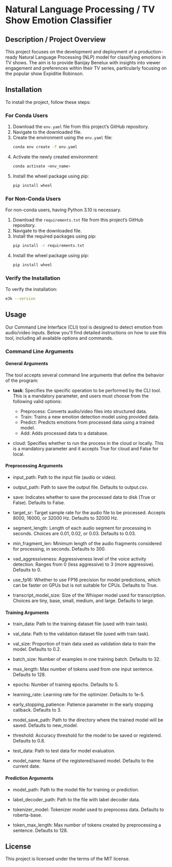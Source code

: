 # Natural Language Processing / TV Show Emotion Classifier

## Description / Project Overview 

This project focuses on the development and deployment of a production-ready Natural Language Processing (NLP) model for classifying emotions in TV shows. The aim is to provide Banijay Benelux with insights into viewer engagement and preferences within their TV series, particularly focusing on the popular show Expiditie Robinson.

## Installation

To install the project, follow these steps:

### For Conda Users

1. Download the `env.yaml` file from this project’s GitHub repository.
2. Navigate to the downloaded file.
3. Create the environment using the `env.yaml` file:
    ```bash
    conda env create -f env.yaml
    ```
4. Activate the newly created environment:
    ```bash
    conda activate <env_name>
    ```
5. Install the wheel package using pip:
    ```bash
    pip install wheel
    ```

### For Non-Conda Users

For non-conda users, having Python 3.10 is necessary.

1. Download the `requirements.txt` file from this project’s GitHub repository.
2. Navigate to the downloaded file.
3. Install the required packages using pip:
    ```bash
    pip install -r requirements.txt
    ```
4. Install the wheel package using pip:
    ```bash
    pip install wheel
    ```


### Verify the Installation

To verify the installation:
```bash
e3k --version
```

## Usage 

Our Command Line Interface (CLI) tool is designed to detect emotion from audio/video inputs. Below you'll find detailed instructions on how to use this tool, including all available options and commands.

### Command Line Arguments
#### General Arguments
The tool accepts several command line arguments that define the behavior of the program:

- **task**: Specifies the specific operation to be performed by the CLI tool. This is a mandatory parameter, and users must choose from the following valid options:

  - Preprocess: Converts audio/video files into structured data.
  - Train: Trains a new emotion detection model using provided data.
  - Predict: Predicts emotions from processed data using a trained model.
  - Add: Adds processed data to a database.

- cloud: Specifies whether to run the process in the cloud or locally. This is a mandatory parameter and it accepts True for cloud and False for local.

#### Preprocessing Arguments

- input_path: Path to the input file (audio or video).

- output_path: Path to save the output file. Defaults to output.csv.

- save: Indicates whether to save the processed data to disk (True or False). Defaults to False.

- target_sr: Target sample rate for the audio file to be processed. Accepts 8000, 16000, or 32000 Hz. Defaults to 32000 Hz.

- segment_length: Length of each audio segment for processing in seconds. Choices are 0.01, 0.02, or 0.03. Defaults to 0.03.

- min_fragment_len: Minimum length of the audio fragments considered for processing, in seconds. Defaults to 300.

- vad_aggressiveness: Aggressiveness level of the voice activity detection. Ranges from 0 (less aggressive) to 3 (more aggressive). Defaults to 0.

- use_fp16: Whether to use FP16 precision for model predictions, which can be faster on GPUs but is not suitable for CPUs. Defaults to True.

- transcript_model_size: Size of the Whisper model used for transcription. Choices are tiny, base, small, medium, and large. Defaults to large.

#### Training Arguments

- train_data: Path to the training dataset file (used with train task).

- val_data: Path to the validation dataset file (used with train task).

- val_size: Proportion of train data used as validation data to train the model. Defaults to 0.2.

- batch_size: Number of examples in one training batch. Defaults to 32.

- max_length: Max number of tokens used from one input sentence. Defaults to 128.

- epochs: Number of training epochs. Defaults to 5.

- learning_rate: Learning rate for the optimizer. Defaults to 1e-5.

- early_stopping_patience: Patience parameter in the early stopping callback. Defaults to 3.

- model_save_path: Path to the directory where the trained model will be saved. Defaults to new_model.

- threshold: Accuracy threshold for the model to be saved or registered. Defaults to 0.8.

- test_data: Path to test data for model evaluation.

- model_name: Name of the registered/saved model. Defaults to the current date.
  
#### Prediction Arguments 

- model_path: Path to the model file for training or prediction.

- label_decoder_path: Path to the file with label decoder data.

- tokenizer_model: Tokenizer model used to preprocess data. Defaults to roberta-base.

- token_max_length: Max number of tokens created by preprocessing a sentence. Defaults to 128.


## License
This project is licensed under the terms of the MIT license.